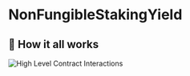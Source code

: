 # NonFungibleStakingYield
 
## 🤨 How it all works
![High Level Contract Interactions](./docs/Diagram.png)